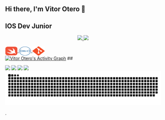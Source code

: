 ## Hi there, I'm Vitor Otero 👋
## IOS Dev Junior


<div align="center">
  <a href="https://github.com/vitor-otero">
  <img height="180em" src="https://github-readme-stats.vercel.app/api?username=vitor-otero&show_icons=true&theme=gruvbox&include_all_commits=true&count_private=true"/>
  <img height="180em" src="https://github-readme-stats.vercel.app/api/top-langs/?username=vitor-otero&layout=compact&langs_count=7&theme=gruvbox"/>
</div>
<div style="display: inline_block"><br>
  <img align="center" alt="Vitor-Swift" height="30" width="40" src="https://raw.githubusercontent.com/devicons/devicon/master/icons/swift/swift-original.svg">
  <img align="center" alt="Vitor-ObjC" height="30" width="40" src="https://raw.githubusercontent.com/devicons/devicon/master/icons/objectivec/objectivec-plain.svg">
  <img align="center" alt="Vitor-Git" height="30" width="40" src="https://raw.githubusercontent.com/devicons/devicon/master/icons/git/git-original.svg">
  
  <div> <a href="https://github.com/vitor-otero/github-readme-activity-graph"><img alt="Vitor Otero's Activity Graph" src="https://activity-graph.herokuapp.com/graph?username=vitor-otero&bg_color=0D1117&color=E8BE1B&line=E8BE1B&point=FFFFFF&hide_border=true" /></a>
  ##
 

 
  <a href="https://www.linkedin.com/in/vitor-otero/" target="_blank"><img src="https://img.shields.io/badge/-LinkedIn-%230077B5?style=for-the-badge&logo=linkedin&logoColor=white" target="_blank"></a>
  <a href = "mailto:vitorotero@icloud.com"><img src="https://img.shields.io/badge/-Icloud-%23333?style=for-the-badge&logo=icloud&logoColor=white" target="_blank"></a>
    <a href="https://stackoverflow.com/users/14232029/vitor-otero" target="_blank"><img src="https://img.shields.io/badge/-Stackoverflow-%230077B5?style=for-the-badge&logo=stackoverflow&logoColor=white" target="_blank"></a>
   <a href="https://instagram.com/vitorotero" target="_blank"><img src="https://img.shields.io/badge/-Instagram-%23E4405F?style=for-the-badge&logo=instagram&logoColor=white" target="_blank"></a>
![Snake animation](https://github.com/vitor-otero/vitor-otero/blob/output/github-contribution-grid-snake.svg) 
 
</div>

  
.
